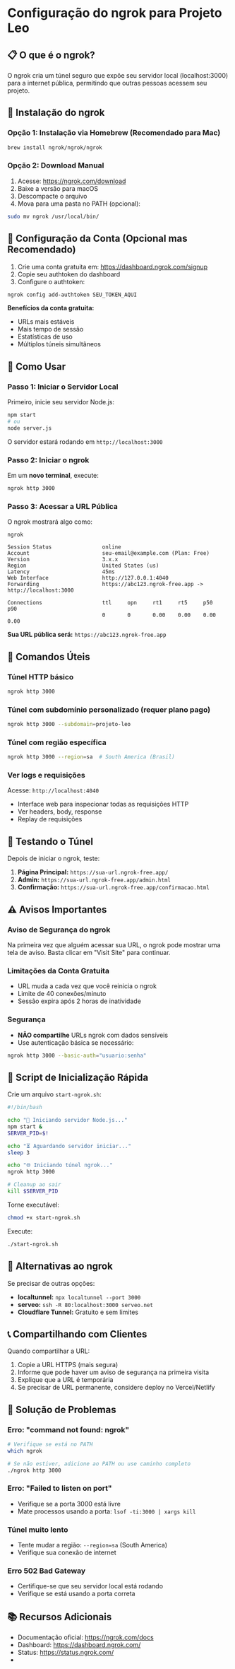 # Configuração do ngrok para Projeto Leo

## 📋 O que é o ngrok?

O ngrok cria um túnel seguro que expõe seu servidor local (localhost:3000) para a internet pública, permitindo que outras pessoas acessem seu projeto.

## 🚀 Instalação do ngrok

### Opção 1: Instalação via Homebrew (Recomendado para Mac)

```bash
brew install ngrok/ngrok/ngrok
```

### Opção 2: Download Manual

1. Acesse: https://ngrok.com/download
2. Baixe a versão para macOS
3. Descompacte o arquivo
4. Mova para uma pasta no PATH (opcional):

```bash
sudo mv ngrok /usr/local/bin/
```

## 🔑 Configuração da Conta (Opcional mas Recomendado)

1. Crie uma conta gratuita em: https://dashboard.ngrok.com/signup
2. Copie seu authtoken do dashboard
3. Configure o authtoken:

```bash
ngrok config add-authtoken SEU_TOKEN_AQUI
```

**Benefícios da conta gratuita:**

- URLs mais estáveis
- Mais tempo de sessão
- Estatísticas de uso
- Múltiplos túneis simultâneos

## 🎯 Como Usar

### Passo 1: Iniciar o Servidor Local

Primeiro, inicie seu servidor Node.js:

```bash
npm start
# ou
node server.js
```

O servidor estará rodando em `http://localhost:3000`

### Passo 2: Iniciar o ngrok

Em um **novo terminal**, execute:

```bash
ngrok http 3000
```

### Passo 3: Acessar a URL Pública

O ngrok mostrará algo como:

```
ngrok                                                                  

Session Status                online
Account                       seu-email@example.com (Plan: Free)
Version                       3.x.x
Region                        United States (us)
Latency                       45ms
Web Interface                 http://127.0.0.1:4040
Forwarding                    https://abc123.ngrok-free.app -> http://localhost:3000

Connections                   ttl     opn     rt1     rt5     p50     p90
                              0       0       0.00    0.00    0.00    0.00
```

**Sua URL pública será:** `https://abc123.ngrok-free.app`

## 🔧 Comandos Úteis

### Túnel HTTP básico

```bash
ngrok http 3000
```

### Túnel com subdomínio personalizado (requer plano pago)

```bash
ngrok http 3000 --subdomain=projeto-leo
```

### Túnel com região específica

```bash
ngrok http 3000 --region=sa  # South America (Brasil)
```

### Ver logs e requisições

Acesse: `http://localhost:4040`

- Interface web para inspecionar todas as requisições HTTP
- Ver headers, body, response
- Replay de requisições

## 📱 Testando o Túnel

Depois de iniciar o ngrok, teste:

1. **Página Principal:** `https://sua-url.ngrok-free.app/`
2. **Admin:** `https://sua-url.ngrok-free.app/admin.html`
3. **Confirmação:** `https://sua-url.ngrok-free.app/confirmacao.html`

## ⚠️ Avisos Importantes

### Aviso de Segurança do ngrok

Na primeira vez que alguém acessar sua URL, o ngrok pode mostrar uma tela de aviso. Basta clicar em "Visit Site" para continuar.

### Limitações da Conta Gratuita

- URL muda a cada vez que você reinicia o ngrok
- Limite de 40 conexões/minuto
- Sessão expira após 2 horas de inatividade

### Segurança

- **NÃO compartilhe** URLs ngrok com dados sensíveis
- Use autenticação básica se necessário:

```bash
ngrok http 3000 --basic-auth="usuario:senha"
```

## 🎨 Script de Inicialização Rápida

Crie um arquivo `start-ngrok.sh`:

```bash
#!/bin/bash

echo "🚀 Iniciando servidor Node.js..."
npm start &
SERVER_PID=$!

echo "⏳ Aguardando servidor iniciar..."
sleep 3

echo "🌐 Iniciando túnel ngrok..."
ngrok http 3000

# Cleanup ao sair
kill $SERVER_PID
```

Torne executável:

```bash
chmod +x start-ngrok.sh
```

Execute:

```bash
./start-ngrok.sh
```

## 🔄 Alternativas ao ngrok

Se precisar de outras opções:

- **localtunnel:** `npx localtunnel --port 3000`
- **serveo:** `ssh -R 80:localhost:3000 serveo.net`
- **Cloudflare Tunnel:** Gratuito e sem limites

## 📞 Compartilhando com Clientes

Quando compartilhar a URL:

1. Copie a URL HTTPS (mais segura)
2. Informe que pode haver um aviso de segurança na primeira visita
3. Explique que a URL é temporária
4. Se precisar de URL permanente, considere deploy no Vercel/Netlify

## 🐛 Solução de Problemas

### Erro: "command not found: ngrok"

```bash
# Verifique se está no PATH
which ngrok

# Se não estiver, adicione ao PATH ou use caminho completo
./ngrok http 3000
```

### Erro: "Failed to listen on port"

- Verifique se a porta 3000 está livre
- Mate processos usando a porta: `lsof -ti:3000 | xargs kill`

### Túnel muito lento

- Tente mudar a região: `--region=sa` (South America)
- Verifique sua conexão de internet

### Erro 502 Bad Gateway

- Certifique-se que seu servidor local está rodando
- Verifique se está usando a porta correta

## 📚 Recursos Adicionais

- Documentação oficial: https://ngrok.com/docs
- Dashboard: https://dashboard.ngrok.com/
- Status: https://status.ngrok.com/
-
